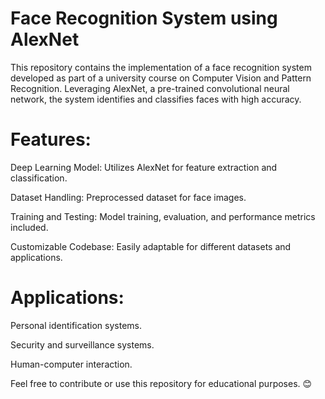 # Face Recognition System using AlexNet
This repository contains the implementation of a face recognition system developed as part of a university course on Computer Vision and Pattern Recognition. Leveraging AlexNet, a pre-trained convolutional neural network, the system identifies and classifies faces with high accuracy.

# Features:
Deep Learning Model: Utilizes AlexNet for feature extraction and classification.

Dataset Handling: Preprocessed dataset for face images.

Training and Testing: Model training, evaluation, and performance metrics included.

Customizable Codebase: Easily adaptable for different datasets and applications.

# Applications:
Personal identification systems.

Security and surveillance systems.

Human-computer interaction.


Feel free to contribute or use this repository for educational purposes. 😊
